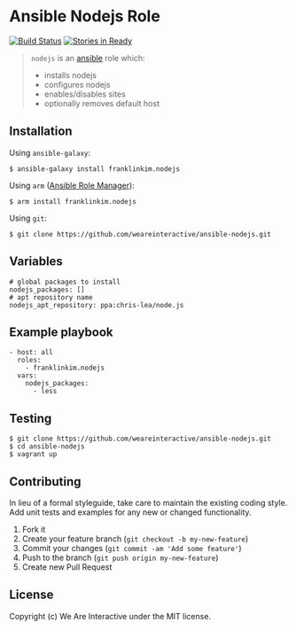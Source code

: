 # Ansible Nodejs Role

[![Build Status](https://travis-ci.org/weareinteractive/ansible-nodejs.png?branch=master)](https://travis-ci.org/weareinteractive/ansible-nodejs)
[![Stories in Ready](https://badge.waffle.io/weareinteractive/ansible-nodejs.svg?label=ready&title=Ready)](http://waffle.io/weareinteractive/ansible-nodejs)

> `nodejs` is an [ansible](http://www.ansible.com) role which: 
> 
> * installs nodejs
> * configures nodejs
> * enables/disables sites
> * optionally removes default host

## Installation

Using `ansible-galaxy`:

```
$ ansible-galaxy install franklinkim.nodejs
```

Using `arm` ([Ansible Role Manager](https://github.com/mirskytech/ansible-role-manager/)):

```
$ arm install franklinkim.nodejs
```

Using `git`:

```
$ git clone https://github.com/weareinteractive/ansible-nodejs.git
```

## Variables

```
# global packages to install
nodejs_packages: []
# apt repository name
nodejs_apt_repository: ppa:chris-lea/node.js
```

## Example playbook

```
- host: all
  roles: 
    - franklinkim.nodejs
  vars:
    nodejs_packages:
      - less
```

## Testing

```
$ git clone https://github.com/weareinteractive/ansible-nodejs.git
$ cd ansible-nodejs
$ vagrant up
```

## Contributing
In lieu of a formal styleguide, take care to maintain the existing coding style. Add unit tests and examples for any new or changed functionality.

1. Fork it
2. Create your feature branch (`git checkout -b my-new-feature`)
3. Commit your changes (`git commit -am 'Add some feature'`)
4. Push to the branch (`git push origin my-new-feature`)
5. Create new Pull Request

## License
Copyright (c) We Are Interactive under the MIT license.
